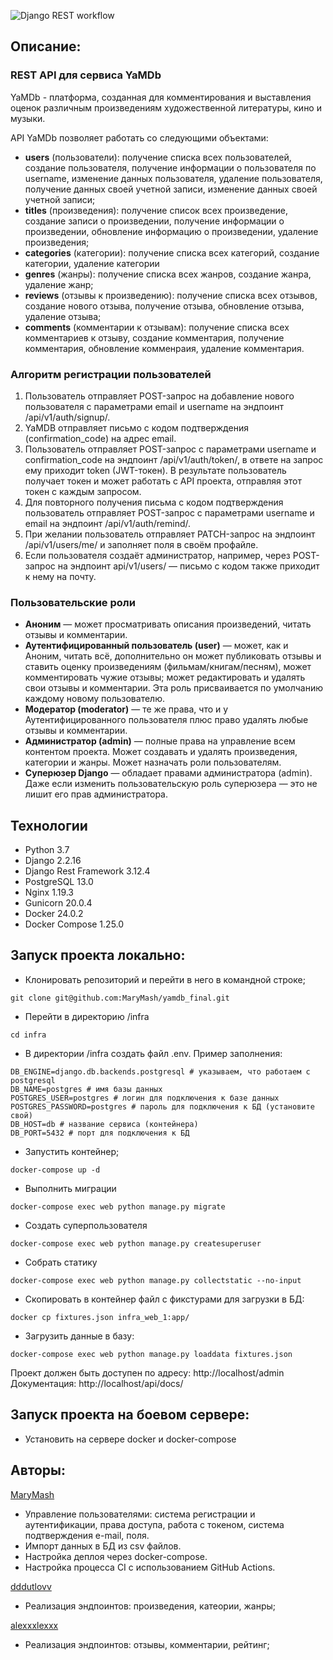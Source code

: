 ![Django REST workflow](https://github.com/MaryMash/yamdb_final/actions/workflows/yamdb_workflow.yml/badge.svg)

## Описание:
### REST API для сервиса YaMDb
YaMDb - платформа, созданная для комментирования и выставления оценок различным произведениям художественной литературы, кино и музыки. 

API YaMDb позволяет работать со следующими объектами:
- **users** (пользователи): получение списка всех пользователей, создание пользователя, получение информации о пользователя по username, изменение данных пользователя, удаление пользователя, получение данных своей учетной записи, изменение данных своей учетной записи;
- **titles** (произведения): получение список всех произведение, создание записи о произведении, получение информации о произведении, обновление информацию о произведении, удаление произведения;
- **categories** (категории):  получение списка всех категорий, создание категории, удаление категории
- **genres** (жанры): получение списка всех жанров, создание жанра, удаление жанр;
- **reviews** (отзывы к произведению): получение списка всех отзывов, создание нового отзыва, получение отзыва, обновление отзыва, удаление отзыва;
- **comments** (комментарии к отзывам): получение списка всех комментариев к отзыву, создание комментария, получение комментария, обновление комменраия, удаление комментария. 

### Алгоритм регистрации пользователей
1. Пользователь отправляет POST-запрос на добавление нового пользователя с 
параметрами email и username на эндпоинт /api/v1/auth/signup/.
2. YaMDB отправляет письмо с кодом подтверждения (confirmation_code) на адрес email.
3. Пользователь отправляет POST-запрос с параметрами username и 
confirmation_code на эндпоинт /api/v1/auth/token/, в ответе на запрос ему 
приходит token (JWT-токен). В результате пользователь получает токен и может 
работать с API проекта, отправляя этот токен с каждым запросом.
4. Для повторного получения письма с кодом подтверждения пользователь отправляет
POST-запрос с параметрами username и email на эндпоинт /api/v1/auth/remind/.
5. При желании пользователь отправляет PATCH-запрос на эндпоинт 
/api/v1/users/me/ и заполняет поля в своём профайле.
6. Если пользователя создаёт администратор, например, через POST-запрос на 
эндпоинт api/v1/users/ — письмо с кодом также приходит к нему на почту.

### Пользовательские роли
* **Аноним** — может просматривать описания произведений, читать отзывы и комментарии.
* **Аутентифицированный пользователь (user)** — может, как и Аноним, читать всё, 
дополнительно он может публиковать отзывы и ставить оценку произведениям 
(фильмам/книгам/песням), может комментировать чужие отзывы; может редактировать 
и удалять свои отзывы и комментарии. Эта роль присваивается по умолчанию 
каждому новому пользователю.
* **Модератор (moderator)** — те же права, что и у Аутентифицированного
пользователя плюс право удалять любые отзывы и комментарии.
* **Администратор (admin)** — полные права на управление всем контентом проекта. 
Может создавать и удалять произведения, категории и жанры. Может назначать 
роли пользователям.
* **Суперюзер Django** — обладает правами администратора (admin). Даже если 
изменить пользовательскую роль суперюзера — это не лишит его прав администратора.

## Технологии
- Python 3.7
- Django 2.2.16
- Django Rest Framework 3.12.4
- PostgreSQL 13.0
- Nginx 1.19.3
- Gunicorn 20.0.4
- Docker 24.0.2
- Docker Compose 1.25.0

## Запуск проекта локально:

* Клонировать репозиторий и перейти в него в командной строке;

```
git clone git@github.com:MaryMash/yamdb_final.git
```
* Перейти в директорию /infra
```
cd infra
```

* В директории /infra создать файл .env. Пример заполнения:

```
DB_ENGINE=django.db.backends.postgresql # указываем, что работаем с postgresql
DB_NAME=postgres # имя базы данных
POSTGRES_USER=postgres # логин для подключения к базе данных
POSTGRES_PASSWORD=postgres # пароль для подключения к БД (установите свой)
DB_HOST=db # название сервиса (контейнера)
DB_PORT=5432 # порт для подключения к БД 
```

* Запустить контейнер;

```
docker-compose up -d
```

* Выполнить миграции

```
docker-compose exec web python manage.py migrate
```
* Создать суперпользователя

```
docker-compose exec web python manage.py createsuperuser
```

* Собрать статику

```
docker-compose exec web python manage.py collectstatic --no-input 
```

* Скопировать в контейнер файл с фикстурами для загрузки в БД:

```
docker cp fixtures.json infra_web_1:app/
```

* Загрузить данные в базу:

```
docker-compose exec web python manage.py loaddata fixtures.json
```

Проект должен быть доступен по адресу: http://localhost/admin
Документация: http://localhost/api/docs/

## Запуск проекта на боевом сервере:
* Установить на сервере docker и docker-compose


## Авторы:
[MaryMash](https://github.com/MaryMash)
- Управление пользователями: система регистрации и аутентификации, права доступа, работа с токеном, система подтверждения e-mail, поля.
- Импорт данных в БД из csv файлов.
- Настройка деплоя через docker-compose. 
- Настройка процесса CI  с использованием GitHub Actions.

[dddutlovv](https://github.com/dddutlovv)
- Реализация эндпоинтов: произведения, катеории, жанры;

[alexxxlexxx](https://github.com/alexxxlexxx)
- Реализация эндпоинтов: отзывы, комментарии, рейтинг;
